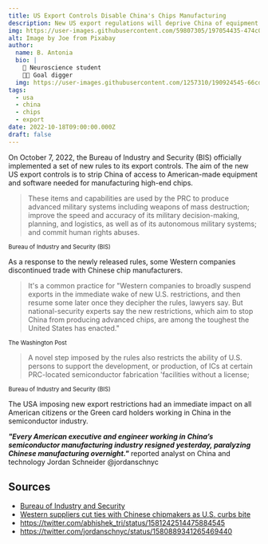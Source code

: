 ```yaml
---
title: US Export Controls Disable China's Chips Manufacturing
description: New US export regulations will deprive China of equipment for manufacturing high-end chips
img: https://user-images.githubusercontent.com/59807305/197054435-474c0746-924c-4dfc-b4fb-a5f514b12a72.jpg
alt: Image by Joe from Pixabay 
author: 
  name: B. Antonia
  bio: |
    🧠 Neuroscience student
    🦸🏼 Goal digger
  img: https://user-images.githubusercontent.com/1257310/190924545-66cd79f4-445a-41d5-9cd4-f29d00d3619c.jpg
tags:
  - usa
  - china
  - chips
  - export
date: 2022-10-18T09:00:00.000Z
draft: false
---
```


On October 7, 2022, the Bureau of Industry and Security (BIS) officially implemented a set of new rules to its export controls. The aim of the new US export controls is to strip China of access to American-made equipment and software needed for manufacturing high-end chips. 

> These items and capabilities are used by the PRC to produce advanced military systems including weapons of mass destruction; improve the speed and accuracy of its military decision-making, planning, and logistics, as well as of its autonomous military systems; and commit human rights abuses.

<sub>Bureau of Industry and Security (BIS)</sub>

As a response to the newly released rules, some Western companies discontinued trade with Chinese chip manufacturers. 

> It's a common practice for "Western companies to broadly suspend exports in the immediate wake of new U.S. restrictions, and then resume some later once they decipher the rules, lawyers say. But national-security experts say the new restrictions, which aim to stop China from producing advanced chips, are among the toughest the United States has enacted." 

<sub>The Washington Post</sub>

> A novel step imposed by the rules also restricts the ability of U.S. persons to support the development, or production, of ICs at certain PRC-located semiconductor fabrication 'facilities without a license;

<sub>Bureau of Industry and Security (BIS)</sub>

The USA imposing new export restrictions had an immediate impact on all American citizens or the Green card holders working in China in the semiconductor industry.

<b><i>"Every American executive and engineer working in China’s semiconductor manufacturing industry resigned yesterday, paralyzing Chinese manufacturing overnight."</i></b> reported analyst on China and technology Jordan Schneider @jordanschnyc

## Sources
- [Bureau of Industry and Security](https://www.bis.doc.gov/)
- [Western suppliers cut ties with Chinese chipmakers as U.S. curbs bite](https://www.washingtonpost.com/technology/2022/10/17/export-controls-us-china-chips/)
- https://twitter.com/abhishek_tri/status/1581242514475884545
- https://twitter.com/jordanschnyc/status/1580889341265469440
